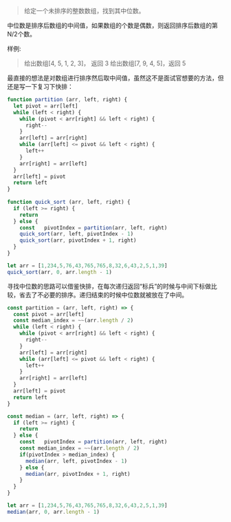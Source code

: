 >给定一个未排序的整数数组，找到其中位数。

中位数是排序后数组的中间值，如果数组的个数是偶数，则返回排序后数组的第N/2个数。

样例:

>给出数组[4, 5, 1, 2, 3]， 返回 3
>给出数组[7, 9, 4, 5]，返回 5

最直接的想法是对数组进行排序然后取中间值，虽然这不是面试官想要的方法，但还是写一下复习下快排：

```js
function partition (arr, left, right) {
  let pivot = arr[left]
  while (left < right) {
    while (pivot < arr[right] && left < right) {
      right--
    }
    arr[left] = arr[right]
    while (arr[left] <= pivot && left < right) {
      left++
    }
    arr[right] = arr[left]
  }
  arr[left] = pivot
  return left
}
    
function quick_sort (arr, left, right) {
  if (left >= right) {
    return
  } else {
    const	pivotIndex = partition(arr, left, right)
    quick_sort(arr, left, pivotIndex - 1)
    quick_sort(arr, pivotIndex + 1, right)
  }
}

let arr = [1,234,5,76,43,765,765,8,32,6,43,2,5,1,39]
quick_sort(arr, 0, arr.length - 1)
```

寻找中位数的思路可以借鉴快排，在每次递归返回“标兵”的时候与中间下标做比较，省去了不必要的排序。递归结束的时候中位数就被放在了中间。

```js
const partition = (arr, left, right) => {
  const pivot = arr[left]
  const median_index = ~~(arr.length / 2)
  while (left < right) {
    while (pivot < arr[right] && left < right) {
      right--
    }
    arr[left] = arr[right]
    while (arr[left] <= pivot && left < right) {
      left++
    }
    arr[right] = arr[left]
  }
  arr[left] = pivot
  return left
}

const median = (arr, left, right) => {
  if (left >= right) {
    return
  } else {
    const	pivotIndex = partition(arr, left, right)
    const median_index = ~~(arr.length / 2)
    if(pivotIndex > median_index) {
      median(arr, left, pivotIndex - 1)
    } else {
      median(arr, pivotIndex + 1, right)
    }
  }
}

let arr = [1,234,5,76,43,765,765,8,32,6,43,2,5,1,39]
median(arr, 0, arr.length - 1)
```